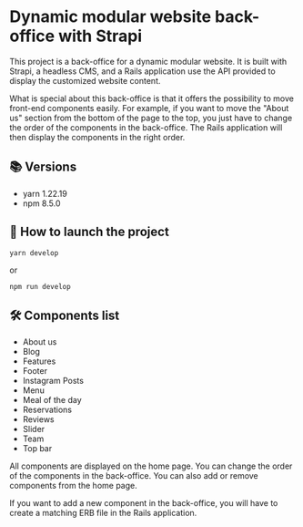 # Dynamic modular website back-office with Strapi

This project is a back-office for a dynamic modular website. It is built with Strapi, a headless CMS, and a Rails application use the API provided to display the customized website content.

What is special about this back-office is that it offers the possibility to move front-end components easily. For example, if you want to move the "About us" section from the bottom of the page to the top, you just have to change the order of the components in the back-office. The Rails application will then display the components in the right order.

## 📚 Versions

- yarn 1.22.19
- npm 8.5.0

## 🚀 How to launch the project

```
yarn develop
```

or

```
npm run develop
```

## 🛠️ Components list

- About us
- Blog
- Features
- Footer
- Instagram Posts
- Menu
- Meal of the day
- Reservations
- Reviews
- Slider
- Team
- Top bar

All components are displayed on the home page. You can change the order of the components in the back-office. You can also add or remove components from the home page.

If you want to add a new component in the back-office, you will have to create a matching ERB file in the Rails application.